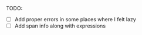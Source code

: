 TODO:
- [ ] Add proper errors in some places where I felt lazy
- [ ] Add span info along with expressions